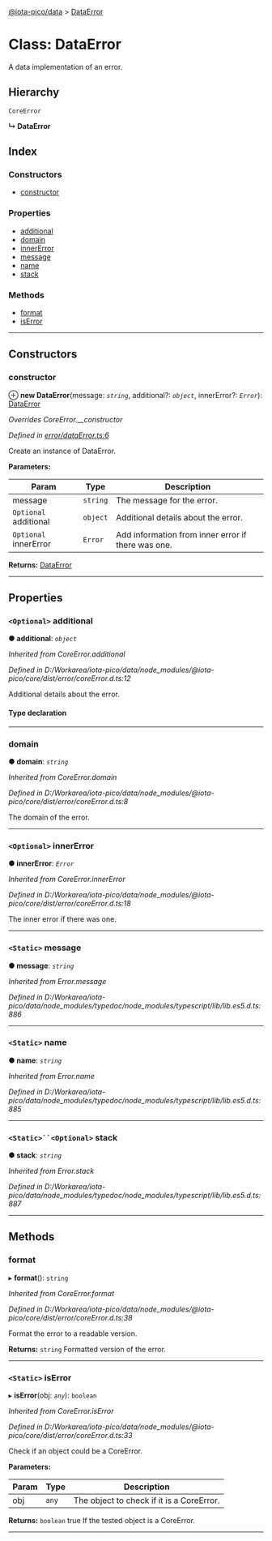 [@iota-pico/data](../README.md) > [DataError](../classes/dataerror.md)

# Class: DataError

A data implementation of an error.

## Hierarchy

 `CoreError`

**↳ DataError**

## Index

### Constructors

* [constructor](dataerror.md#constructor)

### Properties

* [additional](dataerror.md#additional)
* [domain](dataerror.md#domain)
* [innerError](dataerror.md#innererror)
* [message](dataerror.md#message)
* [name](dataerror.md#name)
* [stack](dataerror.md#stack)

### Methods

* [format](dataerror.md#format)
* [isError](dataerror.md#iserror)

---

## Constructors

<a id="constructor"></a>

###  constructor

⊕ **new DataError**(message: *`string`*, additional?: *`object`*, innerError?: *`Error`*): [DataError](dataerror.md)

*Overrides CoreError.__constructor*

*Defined in [error/dataError.ts:6](https://github.com/iota-pico/data/blob/56eb85f/src/error/dataError.ts#L6)*

Create an instance of DataError.

**Parameters:**

| Param | Type | Description |
| ------ | ------ | ------ |
| message | `string` |  The message for the error. |
| `Optional` additional | `object` |  Additional details about the error. |
| `Optional` innerError | `Error` |  Add information from inner error if there was one. |

**Returns:** [DataError](dataerror.md)

___

## Properties

<a id="additional"></a>

### `<Optional>` additional

**● additional**: *`object`*

*Inherited from CoreError.additional*

*Defined in D:/Workarea/iota-pico/data/node_modules/@iota-pico/core/dist/error/coreError.d.ts:12*

Additional details about the error.

#### Type declaration

[id: `string`]: `any`

___
<a id="domain"></a>

###  domain

**● domain**: *`string`*

*Inherited from CoreError.domain*

*Defined in D:/Workarea/iota-pico/data/node_modules/@iota-pico/core/dist/error/coreError.d.ts:8*

The domain of the error.

___
<a id="innererror"></a>

### `<Optional>` innerError

**● innerError**: *`Error`*

*Inherited from CoreError.innerError*

*Defined in D:/Workarea/iota-pico/data/node_modules/@iota-pico/core/dist/error/coreError.d.ts:18*

The inner error if there was one.

___
<a id="message"></a>

### `<Static>` message

**● message**: *`string`*

*Inherited from Error.message*

*Defined in D:/Workarea/iota-pico/data/node_modules/typedoc/node_modules/typescript/lib/lib.es5.d.ts:886*

___
<a id="name"></a>

### `<Static>` name

**● name**: *`string`*

*Inherited from Error.name*

*Defined in D:/Workarea/iota-pico/data/node_modules/typedoc/node_modules/typescript/lib/lib.es5.d.ts:885*

___
<a id="stack"></a>

### `<Static>``<Optional>` stack

**● stack**: *`string`*

*Inherited from Error.stack*

*Defined in D:/Workarea/iota-pico/data/node_modules/typedoc/node_modules/typescript/lib/lib.es5.d.ts:887*

___

## Methods

<a id="format"></a>

###  format

▸ **format**(): `string`

*Inherited from CoreError.format*

*Defined in D:/Workarea/iota-pico/data/node_modules/@iota-pico/core/dist/error/coreError.d.ts:38*

Format the error to a readable version.

**Returns:** `string`
Formatted version of the error.

___
<a id="iserror"></a>

### `<Static>` isError

▸ **isError**(obj: *`any`*): `boolean`

*Inherited from CoreError.isError*

*Defined in D:/Workarea/iota-pico/data/node_modules/@iota-pico/core/dist/error/coreError.d.ts:33*

Check if an object could be a CoreError.

**Parameters:**

| Param | Type | Description |
| ------ | ------ | ------ |
| obj | `any` |  The object to check if it is a CoreError. |

**Returns:** `boolean`
true If the tested object is a CoreError.

___

